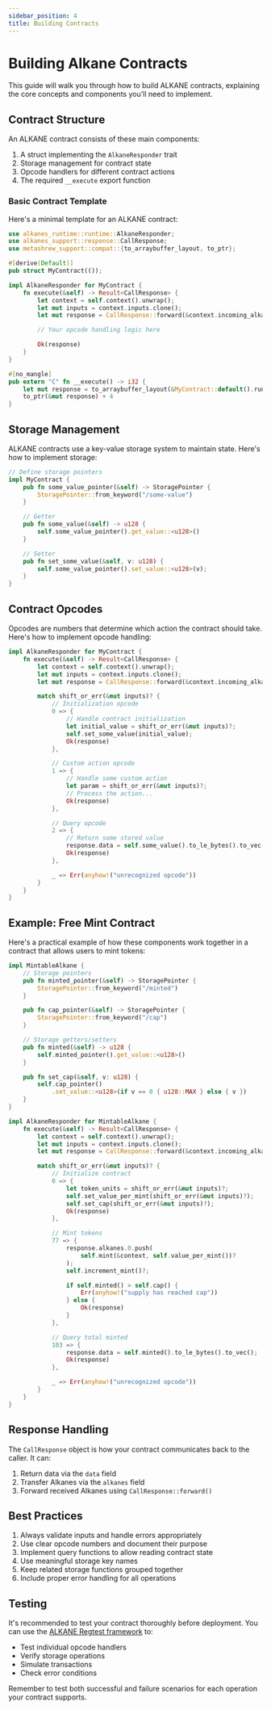 ```yaml
---
sidebar_position: 4
title: Building Contracts
---
```


# Building Alkane Contracts

This guide will walk you through how to build ALKANE contracts, explaining the core concepts and components you'll need to implement.

## Contract Structure

An ALKANE contract consists of these main components:

1. A struct implementing the `AlkaneResponder` trait
2. Storage management for contract state
3. Opcode handlers for different contract actions
4. The required `__execute` export function

### Basic Contract Template

Here's a minimal template for an ALKANE contract:

```rust
use alkanes_runtime::runtime::AlkaneResponder;
use alkanes_support::response::CallResponse;
use metashrew_support::compat::{to_arraybuffer_layout, to_ptr};

#[derive(Default)]
pub struct MyContract(());

impl AlkaneResponder for MyContract {
    fn execute(&self) -> Result<CallResponse> {
        let context = self.context().unwrap();
        let mut inputs = context.inputs.clone();
        let mut response = CallResponse::forward(&context.incoming_alkanes);

        // Your opcode handling logic here

        Ok(response)
    }
}

#[no_mangle]
pub extern "C" fn __execute() -> i32 {
    let mut response = to_arraybuffer_layout(&MyContract::default().run());
    to_ptr(&mut response) + 4
}
```

## Storage Management

ALKANE contracts use a key-value storage system to maintain state. Here's how to implement storage:

```rust
// Define storage pointers
impl MyContract {
    pub fn some_value_pointer(&self) -> StoragePointer {
        StoragePointer::from_keyword("/some-value")
    }

    // Getter
    pub fn some_value(&self) -> u128 {
        self.some_value_pointer().get_value::<u128>()
    }

    // Setter
    pub fn set_some_value(&self, v: u128) {
        self.some_value_pointer().set_value::<u128>(v);
    }
}
```

## Contract Opcodes

Opcodes are numbers that determine which action the contract should take. Here's how to implement opcode handling:

```rust
impl AlkaneResponder for MyContract {
    fn execute(&self) -> Result<CallResponse> {
        let context = self.context().unwrap();
        let mut inputs = context.inputs.clone();
        let mut response = CallResponse::forward(&context.incoming_alkanes);

        match shift_or_err(&mut inputs)? {
            // Initialization opcode
            0 => {
                // Handle contract initialization
                let initial_value = shift_or_err(&mut inputs)?;
                self.set_some_value(initial_value);
                Ok(response)
            },

            // Custom action opcode
            1 => {
                // Handle some custom action
                let param = shift_or_err(&mut inputs)?;
                // Process the action...
                Ok(response)
            },

            // Query opcode
            2 => {
                // Return some stored value
                response.data = self.some_value().to_le_bytes().to_vec();
                Ok(response)
            },

            _ => Err(anyhow!("unrecognized opcode"))
        }
    }
}
```

## Example: Free Mint Contract

Here's a practical example of how these components work together in a contract that allows users to mint tokens:

```rust
impl MintableAlkane {
    // Storage pointers
    pub fn minted_pointer(&self) -> StoragePointer {
        StoragePointer::from_keyword("/minted")
    }

    pub fn cap_pointer(&self) -> StoragePointer {
        StoragePointer::from_keyword("/cap")
    }

    // Storage getters/setters
    pub fn minted(&self) -> u128 {
        self.minted_pointer().get_value::<u128>()
    }

    pub fn set_cap(&self, v: u128) {
        self.cap_pointer()
            .set_value::<u128>(if v == 0 { u128::MAX } else { v })
    }
}

impl AlkaneResponder for MintableAlkane {
    fn execute(&self) -> Result<CallResponse> {
        let context = self.context().unwrap();
        let mut inputs = context.inputs.clone();
        let mut response = CallResponse::forward(&context.incoming_alkanes);

        match shift_or_err(&mut inputs)? {
            // Initialize contract
            0 => {
                let token_units = shift_or_err(&mut inputs)?;
                self.set_value_per_mint(shift_or_err(&mut inputs)?);
                self.set_cap(shift_or_err(&mut inputs)?);
                Ok(response)
            },

            // Mint tokens
            77 => {
                response.alkanes.0.push(
                    self.mint(&context, self.value_per_mint())?
                );
                self.increment_mint()?;

                if self.minted() > self.cap() {
                    Err(anyhow!("supply has reached cap"))
                } else {
                    Ok(response)
                }
            },

            // Query total minted
            103 => {
                response.data = self.minted().to_le_bytes().to_vec();
                Ok(response)
            },

            _ => Err(anyhow!("unrecognized opcode"))
        }
    }
}
```

## Response Handling

The `CallResponse` object is how your contract communicates back to the caller. It can:

1. Return data via the `data` field
2. Transfer Alkanes via the `alkanes` field
3. Forward received Alkanes using `CallResponse::forward()`

## Best Practices

1. Always validate inputs and handle errors appropriately
2. Use clear opcode numbers and document their purpose
3. Implement query functions to allow reading contract state
4. Use meaningful storage key names
5. Keep related storage functions grouped together
6. Include proper error handling for all operations

## Testing

It's recommended to test your contract thoroughly before deployment. You can use the [ALKANE Regtest framework](setup) to:

- Test individual opcode handlers
- Verify storage operations
- Simulate transactions
- Check error conditions

Remember to test both successful and failure scenarios for each operation your contract supports.
